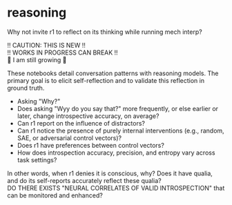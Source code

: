 # reasoning
Why not invite r1 to reflect on its thinking while running mech interp?

!! CAUTION: THIS IS NEW !!  
!! WORKS IN PROGRESS CAN BREAK !!  
🌱 I am still growing 🌱  

These notebooks detail conversation patterns with reasoning models. The primary goal is to elicit self-reflection and to validate this reflection in ground truth.
- Asking "Why?"
 - Does asking "Wyy do you say that?" more frequently, or else earlier or later, change introspective accuracy, on average?
- Can r1 report on the influence of distractors?
- Can r1 notice the presence of purely internal interventions (e.g., random, SAE, or adversarial control vectors)?
- Does r1 have preferences between control vectors?
- How does introspection accuracy, precision, and entropy vary across task settings?

In other words, when r1 denies it is conscious, why? Does it have qualia, and do its self-reports accurately reflect these qualia?  
DO THERE EXISTS "NEURAL CORRELATES OF VALID INTROSPECTION" that can be monitored and enhanced?

